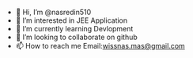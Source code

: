 - 👋 Hi, I’m @nasredin510
- 👀 I’m interested in JEE Application
- 🌱 I’m currently learning Devlopment
- 💞️ I’m looking to collaborate on github
- 📫 How to reach me Email:wissnas.mas@gmail.com

<!---
nasredin510/nasredin510 is a ✨ special ✨ repository because its `README.md` (this file) appears on your GitHub profile.
You can click the Preview link to take a look at your changes.
--->
